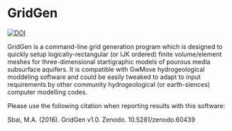 # GridGen
[![DOI](https://zenodo.org/badge/23898/Sbai7/GridGen.svg)](https://zenodo.org/badge/latestdoi/23898/Sbai7/GridGen)

GridGen is a command-line grid generation program which is designed to quickly setup logically-rectangular (or IJK ordered) finite volume/element meshes for three-dimensional startigraphic models of pourous media subsurface aquifers. It is compatible with GwMove hydrogeological moddeling software and could be easily tweaked to adapt to input requirements by other community hydrogeological (or earth-siences) computer modelling codes. 

Please use the following citation when reporting results with this software:

Sbai, M.A. (2016). GridGen v1.0. Zenodo. 10.5281/zenodo.60439 
